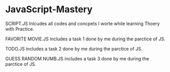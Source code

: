 # JavaScript-Mastery

SCRIPT.JS Inlcudes all codes and concpets I worte while learning Thoery with Practice.

FAVORITE MOVIE.JS includes a task 1 done by me during the parctice of JS.

TODO.JS includes a task 2 done by me during the parctice of JS.

GUESS RANDOM NUMB.JS includes a task 3 done by me during the parctice of JS.
